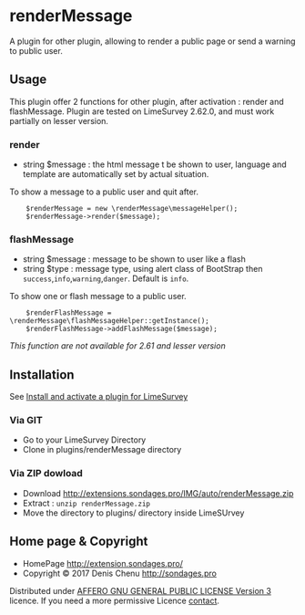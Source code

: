 renderMessage
=============

A plugin for other plugin, allowing to render a public page or send a warning to public user.

## Usage

This plugin offer 2 functions for other plugin, after activation : render and flashMessage.
Plugin are tested on LimeSurvey 2.62.0, and must work partially on lesser version.

### render
- string $message : the html message t be shown to user, language and template are automatically set by actual situation.

To show a message to a public user and quit after.
````
    $renderMessage = new \renderMessage\messageHelper();
    $renderMessage->render($message);
````

### flashMessage
- string $message : message to be shown to user like a flash
- string $type : message type, using alert class of BootStrap then `success`,`info`,`warning`,`danger`. Default is `info`.

To show one or flash message to a public user.
````
    $renderFlashMessage = \renderMessage\flashMessageHelper::getInstance();
    $renderFlashMessage->addFlashMessage($message);
````
_This function are not available for 2.61 and lesser version_

## Installation

See [Install and activate a plugin for LimeSurvey](http://extensions.sondages.pro/install-and-activate-a-plugin-for-limesurvey.html)

### Via GIT
- Go to your LimeSurvey Directory
- Clone in plugins/renderMessage directory

### Via ZIP dowload
- Download <http://extensions.sondages.pro/IMG/auto/renderMessage.zip>
- Extract : `unzip renderMessage.zip`
- Move the directory to plugins/ directory inside LimeSUrvey

## Home page & Copyright
- HomePage <http://extension.sondages.pro/>
- Copyright © 2017 Denis Chenu <http://sondages.pro>

Distributed under [AFFERO GNU GENERAL PUBLIC LICENSE Version 3](http://www.gnu.org/licenses/agpl.txt) licence.
If you need a more permissive Licence [contact](http://extensions.sondages.pro/about/contact.html).
